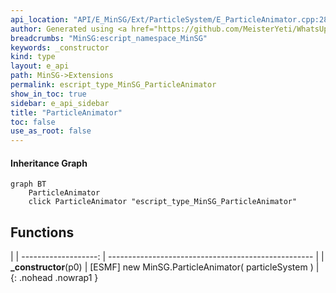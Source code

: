 ```yaml
---
api_location: "API/E_MinSG/Ext/ParticleSystem/E_ParticleAnimator.cpp:28:36"
author: Generated using <a href="https://github.com/MeisterYeti/WhatsUpDoc">WhatsUpDoc</a>
breadcrumbs: "MinSG:escript_namespace_MinSG"
keywords: _constructor
kind: type
layout: e_api
path: MinSG->Extensions
permalink: escript_type_MinSG_ParticleAnimator
show_in_toc: true
sidebar: e_api_sidebar
title: "ParticleAnimator"
toc: false
use_as_root: false
---
```


#### Inheritance Graph

```mermaid
graph BT
	ParticleAnimator
	click ParticleAnimator "escript_type_MinSG_ParticleAnimator"
```

## Functions

|
| -------------------: | --------------------------------------------------- | 
| **_constructor**(p0) | [ESMF] new MinSG.ParticleAnimator( particleSystem ) | 
{: .nohead .nowrap1 }

